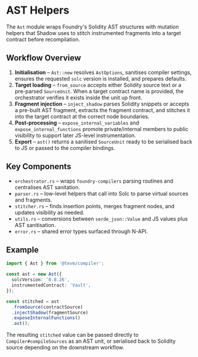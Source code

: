 # AST Helpers

The `Ast` module wraps Foundry's Solidity AST structures with mutation helpers that Shadow uses to stitch instrumented fragments into a target contract before recompilation.

## Workflow Overview

1. **Initialisation** – `Ast::new` resolves `AstOptions`, sanitises compiler settings, ensures the requested `solc` version is installed, and prepares defaults.
2. **Target loading** – `from_source` accepts either Solidity source text or a pre-parsed `SourceUnit`. When a target contract name is provided, the orchestrator verifies it exists inside the unit up front.
3. **Fragment injection** – `inject_shadow` parses Solidity snippets or accepts a pre-built AST fragment, extracts the fragment contract, and stitches it into the target contract at the correct node boundaries.
4. **Post-processing** – `expose_internal_variables` and `expose_internal_functions` promote private/internal members to public visibility to support later JS-level instrumentation.
5. **Export** – `ast()` returns a sanitised `SourceUnit` ready to be serialised back to JS or passed to the compiler bindings.

## Key Components

- `orchestrator.rs` – wraps `foundry-compilers` parsing routines and centralises AST sanitation.
- `parser.rs` – low-level helpers that call into Solc to parse virtual sources and fragments.
- `stitcher.rs` – finds insertion points, merges fragment nodes, and updates visibility as needed.
- `utils.rs` – conversions between `serde_json::Value` and JS values plus AST sanitisation.
- `error.rs` – shared error types surfaced through N-API.

## Example

```ts
import { Ast } from '@tevm/compiler';

const ast = new Ast({
  solcVersion: '0.8.26',
  instrumentedContract: 'Vault',
});

const stitched = ast
  .fromSource(contractSource)
  .injectShadow(fragmentSource)
  .exposeInternalFunctions()
  .ast();
```

The resulting `stitched` value can be passed directly to `Compiler#compileSources` as an AST unit, or serialised back to Solidity source depending on the downstream workflow.
